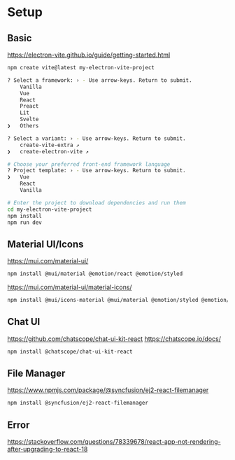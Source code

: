 # Setup

## Basic

https://electron-vite.github.io/guide/getting-started.html

```sh
npm create vite@latest my-electron-vite-project

? Select a framework: › - Use arrow-keys. Return to submit.
    Vanilla
    Vue
    React
    Preact
    Lit
    Svelte
❯   Others

? Select a variant: › - Use arrow-keys. Return to submit.
    create-vite-extra ↗
❯   create-electron-vite ↗

# Choose your preferred front-end framework language
? Project template: › - Use arrow-keys. Return to submit.
❯   Vue
    React
    Vanilla

# Enter the project to download dependencies and run them
cd my-electron-vite-project
npm install
npm run dev
```

## Material UI/Icons

https://mui.com/material-ui/
```sh
npm install @mui/material @emotion/react @emotion/styled
```

https://mui.com/material-ui/material-icons/
```sh
npm install @mui/icons-material @mui/material @emotion/styled @emotion/react
```

## Chat UI

https://github.com/chatscope/chat-ui-kit-react
https://chatscope.io/docs/
```sh
npm install @chatscope/chat-ui-kit-react
```

## File Manager

https://www.npmjs.com/package/@syncfusion/ej2-react-filemanager
```sh
npm install @syncfusion/ej2-react-filemanager
```

## Error


https://stackoverflow.com/questions/78339678/react-app-not-rendering-after-upgrading-to-react-18
